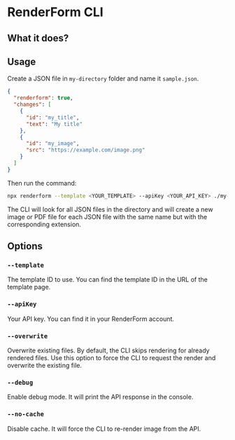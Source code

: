 # RenderForm CLI

## What it does?

## Usage

Create a JSON file in `my-directory` folder and name it `sample.json`.

```json
{
  "renderform": true,
  "changes": [
    {
      "id": "my_title",
      "text": "My title"
    },
    {
      "id": "my_image",
      "src": "https://example.com/image.png"
    }
  ]
}
```

Then run the command:

```bash
npx renderform --template <YOUR_TEMPLATE> --apiKey <YOUR_API_KEY> ./my-directory
```

The CLI will look for all JSON files in the directory and will create a new image or PDF file for each JSON file with the same name but with the corresponding extension.

## Options

### `--template`

The template ID to use. You can find the template ID in the URL of the template page.

### `--apiKey`

Your API key. You can find it in your RenderForm account.

### `--overwrite`

Overwrite existing files. By default, the CLI skips rendering for already rendered files. Use this option to force the CLI to request the
render and overwrite the existing file.

### `--debug`

Enable debug mode. It will print the API response in the console.

### `--no-cache`

Disable cache. It will force the CLI to re-render image from the API.

